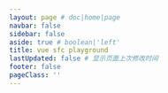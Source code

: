 ```yaml
---
layout: page # doc|home|page
navbar: false
sidebar: false
aside: true # boolean|'left'
title: vue sfc playground
lastUpdated: false # 显示页面上次修改时间
footer: false
pageClass: ''
---
```



<script>
import { defineAsyncComponent } from 'vue'
import ReplLoading from '/components/playground/ReplLoading.vue'

export default {
    components: {
        ExampleRepl: defineAsyncComponent({
            loader: () => import('./components/playground/playground.vue'),
            loadingComponent: ReplLoading
        })
    }
}
</script>
<ClientOnly>
    <ExampleRepl />
</ClientOnly>